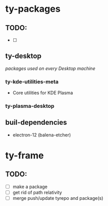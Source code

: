 # ty-packages
## TODO:
- [ ]
## ty-desktop
_packages used on every Desktop machine_
### ty-kde-utilities-meta
- Core utilities for KDE Plasma

### ty-plasma-desktop

## buil-dependencies
- electron-12 (balena-etcher)

# ty-frame
## TODO:
- [ ] make a package
- [ ] get rid of path relativity
- [ ] merge push/update tyrepo and package(s)
